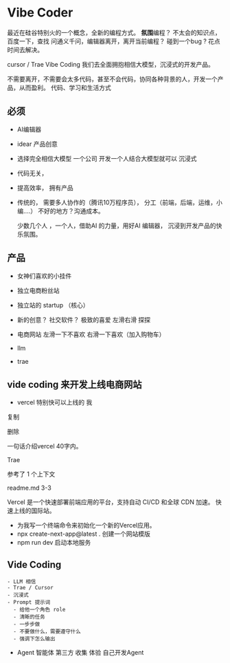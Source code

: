 # Vibe Coder
  最近在硅谷特别火的一个概念，全新的编程方式。
  **氛围**编程？
  不太会的知识点，百度一下，查找 
  问通义千问，编辑器离开，离开当前编程？
  碰到一个bug ? 花点时间去解决。 

  cursor / Trae
  Vibe Coding 我们去全面拥抱相信大模型，沉浸式的开发产品。

  不需要离开，不需要会太多代码，甚至不会代码，协同各种背景的人，开发一个产品，从而盈利。
  代码、学习和生活方式
  
## 必须
  - AI编辑器 
  - idear  产品创意
  - 选择完全相信大模型
    一个公司 开发一个人结合大模型就可以
    沉浸式
  - 代码无关，
  - 提高效率， 拥有产品

  - 传统的， 需要多人协作的（腾讯10万程序员）， 分工（前端，后端，运维，小编....）
    不好的地方？沟通成本。

    少数几个人 ，一个人，借助AI 的力量，用好AI 编辑器，
    沉浸到开发产品的快乐氛围。

## 产品
  - 女神们喜欢的小挂件
  - 独立电商粉丝站
  - 独立站的 startup （核心）

  - 新的创意？
    社交软件？ 极致的喜爱
    左滑右滑 探探

  - 电商网站 
    左滑一下不喜欢 右滑一下喜欢（加入购物车）

  - llm 
  - trae

  ## vide coding 来开发上线电商网站

- vercel 特别快可以上线的
  我

复制

删除

一句话介绍vercel 40字内。

Trae

参考了 1 个上下文

readme.md 3-3

Vercel 是一个快速部署前端应用的平台，支持自动 CI/CD 和全球 CDN 加速。
快速上线的国际站。

- 为我写一个终端命令来初始化一个新的Vercel应用。
- npx create-next-app@latest . 创建一个网站模版
- npm run dev 启动本地服务

## Vide Coding
    - LLM 相信
    - Trae / Cursor 
    - 沉浸式
    - Prompt 提示词
      - 给他一个角色 role
      - 清晰的任务
      - 一步步做
      - 不要做什么，需要遵守什么
      - 强调下怎么输出 
  - Agent 智能体
    第三方 收集 体验
    自己开发Agent 